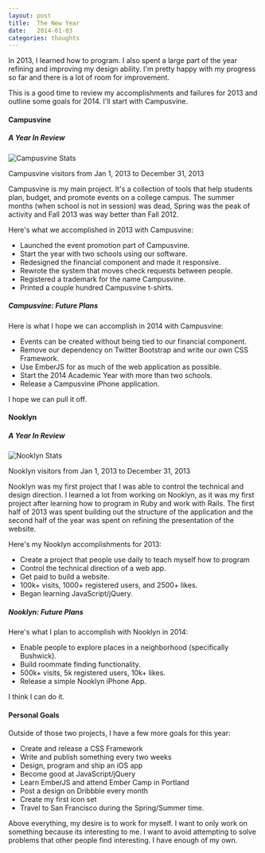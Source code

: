 ```yaml
---
layout: post
title:  The New Year
date:   2014-01-03
categories: thoughts
---
```


In 2013, I learned how to program. I also spent a large part of the year refining and improving my design ability. I'm pretty happy with my progress so far and there is a lot of room for improvement. 

This is a good time to review my accomplishments and failures for 2013 and outline some goals for 2014. I'll start with Campusvine. 

#### Campusvine
##### A Year In Review

![Campusvine Stats](http://moiz-blog.s3.amazonaws.com/img/campusvine_stats.png)
<p class="img-explanation">Campusvine visitors from Jan 1, 2013 to December 31, 2013</p>

Campusvine is my main project. It's a collection of tools that help students plan, budget, and promote events on a college campus. The summer months (when school is not in session) was dead, Spring was the peak of activity and Fall 2013 was way better than Fall 2012. 

Here's what we accomplished in 2013 with Campusvine:

* Launched the event promotion part of Campusvine.
* Start the year with two schools using our software.
* Redesigned the financial component and made it responsive.
* Rewrote the system that moves check requests between people.
* Registered a trademark for the name Campusvine.
* Printed a couple hundred Campusvine t-shirts.

##### Campusvine: Future Plans

Here is what I hope we can accomplish in 2014 with Campusvine:

* Events can be created without being tied to our financial component.
* Remove our dependency on Twitter Bootstrap and write our own CSS Framework.
* Use EmberJS for as much of the web application as possible.
* Start the 2014 Academic Year with more than two schools.
* Release a Campusvine iPhone application.

I hope we can pull it off.

#### Nooklyn
##### A Year In Review

![Nooklyn Stats](http://moiz-blog.s3.amazonaws.com/img/nooklyn_stats.png)
<p class="img-explanation">Nooklyn visitors from Jan 1, 2013 to December 31, 2013</p>

Nooklyn was my first project that I was able to control the technical and design direction. I learned a lot from working on Nooklyn, as it was my first project after learning how to program in Ruby and work with Rails.  The first half of 2013 was spent building out the structure of the application and the second half of the year was spent on refining the presentation of the website.

Here's my Nooklyn accomplishments for 2013: 

* Create a project that people use daily to teach myself how to program
* Control the technical direction of a web app.
* Get paid to build a website.
* 100k+ visits, 1000+ registered users, and 2500+ likes.
* Began learning JavaScript/jQuery.

##### Nooklyn: Future Plans

Here's what I plan to accomplish with Nooklyn in 2014:

* Enable people to explore places in a neighborhood (specifically Bushwick).
* Build roommate finding functionality.
* 500k+ visits, 5k registered users, 10k+ likes.
* Release a simple Nooklyn iPhone App.

I think I  can do it. 

#### Personal Goals

Outside of those two projects, I have a few more goals for this year: 

* Create and release a CSS Framework
* Write and publish something every two weeks
* Design, program and ship an iOS app
* Become good at JavaScript/jQuery
* Learn EmberJS and attend Ember Camp in Portland
* Post a design on Dribbble every month
* Create my first icon set
* Travel to San Francisco during the Spring/Summer time. 

Above everything, my desire is to work for myself. I want to only work on something because its interesting to me. I want to avoid attempting to solve problems that other people find interesting. I have enough of my own. 


